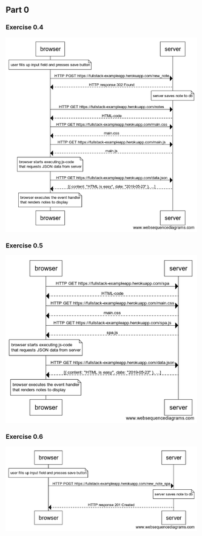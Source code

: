 ## Part 0
### Exercise 0.4
![0.4](./0.4.png)

### Exercise 0.5
![0.5](./0.5.png)

### Exercise 0.6
![0.6](./0.6.png)
